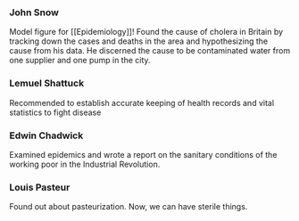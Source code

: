 ### John Snow
Model figure for [[Epidemiology]]! Found the cause of cholera in Britain by tracking down the cases and deaths in the area and hypothesizing the cause from his data. He discerned the cause to be contaminated water from one supplier and one pump in the city.
### Lemuel Shattuck
Recommended to establish accurate keeping of health records and vital statistics to fight disease
### Edwin Chadwick
Examined epidemics and wrote a report on the sanitary conditions of the working poor in the Industrial Revolution.
### Louis Pasteur
Found out about pasteurization. Now, we can have sterile things.